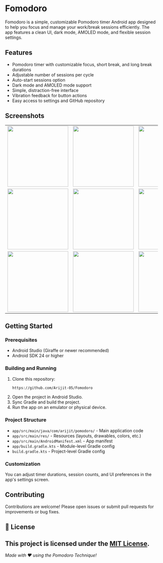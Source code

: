 # Fomodoro

Fomodoro is a simple, customizable Pomodoro timer Android app designed to help you focus and manage your work/break sessions efficiently. The app features a clean UI, dark mode, AMOLED mode, and flexible session settings.

## Features

- Pomodoro timer with customizable focus, short break, and long break durations
- Adjustable number of sessions per cycle
- Auto-start sessions option
- Dark mode and AMOLED mode support
- Simple, distraction-free interface
- Vibration feedback for button actions
- Easy access to settings and GitHub repository

## Screenshots

<table>
  <tr>
    <td><img src="https://github.com/user-attachments/assets/faba92a6-6423-437e-8eff-7968a6b04c17" width="200"/></td>
    <td><img src="https://github.com/user-attachments/assets/4f6f8742-100f-4a31-be0a-214560984960" width="200"/></td>
    <td><img src="https://github.com/user-attachments/assets/c6691ff3-78ec-4e96-ae03-9e4f35fa7adb" width="200"/></td>
  </tr>
  <tr>
    <td><img src="https://github.com/user-attachments/assets/b3bfc1a6-40f0-43a6-ae7c-9ea60ccc1137" width="200"/></td>
    <td><img src="https://github.com/user-attachments/assets/5f745880-8f4e-4183-834c-87fb862ea67d" width="200"/></td>
    <td><img src="https://github.com/user-attachments/assets/88d0cbe9-3613-40d0-ac0a-45d6e6fbfe76" width="200"/></td>
  </tr>
  <tr>
    <td><img src="https://github.com/user-attachments/assets/d7718d8c-bedb-4513-8a08-10209177865f" width="200"/></td>
    <td><img src="https://github.com/user-attachments/assets/74dc78b6-d2f1-485c-9e17-bf5855ee1b62" width="200"/></td>
    <td><img src="https://github.com/user-attachments/assets/cba693e6-78b8-40e8-9e92-b5c2c587c82e" width="200"/></td>
  </tr>
</table>

## Getting Started

### Prerequisites

- Android Studio (Giraffe or newer recommended)
- Android SDK 24 or higher

### Building and Running

1. Clone this repository:
    ```sh
    https://github.com/Arijit-05/Fomodoro
    ```
2. Open the project in Android Studio.
3. Sync Gradle and build the project.
4. Run the app on an emulator or physical device.

### Project Structure

- `app/src/main/java/com/arijit/pomodoro/` - Main application code
- `app/src/main/res/` - Resources (layouts, drawables, colors, etc.)
- `app/src/main/AndroidManifest.xml` - App manifest
- `app/build.gradle.kts` - Module-level Gradle config
- `build.gradle.kts` - Project-level Gradle config

### Customization

You can adjust timer durations, session counts, and UI preferences in the app's settings screen.

## Contributing

Contributions are welcome! Please open issues or submit pull requests for improvements or bug fixes.

## 📄 License
This project is licensed under the [MIT License](./LICENSE).
---


*Made with ❤️ using the Pomodoro Technique!*
